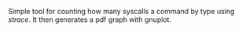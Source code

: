 Simple tool for counting how many syscalls a command by type using *strace*. It then generates a pdf graph with gnuplot.
